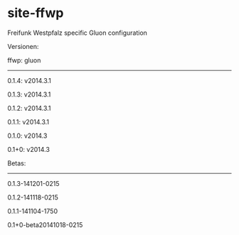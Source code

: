 site-ffwp
=========

Freifunk Westpfalz specific Gluon configuration

Versionen:


ffwp: gluon

------------------------------------------

0.1.4: v2014.3.1

0.1.3: v2014.3.1

0.1.2: v2014.3.1

0.1.1: v2014.3.1

0.1.0: v2014.3

0.1+0: v2014.3



Betas:

------------------------------------------

0.1.3-141201-0215

0.1.2-141118-0215

0.1.1-141104-1750

0.1+0-beta20141018-0215
